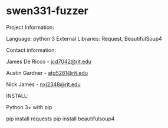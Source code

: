 # swen331-fuzzer

Project Information:

Language: python 3
External Libraries: Request, BeautifulSoup4

Contact information:

James De Ricco - jcd7042@rit.edu

Austin Gardner - atg5281@rit.edu

Nick James - nxj2348@rit.edu


INSTALL:

Python 3+ with pip

pip install requests
pip install beautifulsoup4